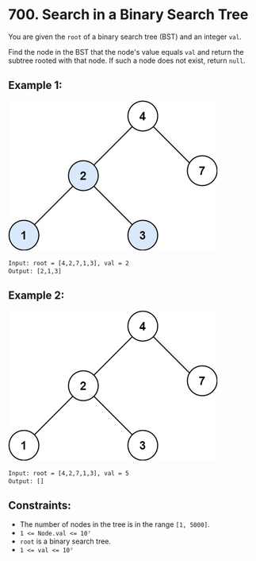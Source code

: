 # 700. Search in a Binary Search Tree

You are given the `root` of a binary search tree (BST) and an integer `val`.

Find the node in the BST that the node's value equals `val` and return the subtree rooted with that node. If such a node does not exist, return `null`.

## Example 1:

![Example 1](example1.png)

```
Input: root = [4,2,7,1,3], val = 2
Output: [2,1,3]
```

## Example 2:

![Example 2](example2.png)

```
Input: root = [4,2,7,1,3], val = 5
Output: []
```

## Constraints:

- The number of nodes in the tree is in the range `[1, 5000]`.
- `1 <= Node.val <= 10⁷`
- `root` is a binary search tree.
- `1 <= val <= 10⁷`
